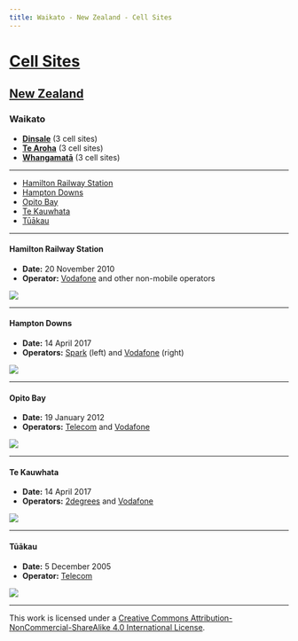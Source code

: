 ```yaml
---
title: Waikato - New Zealand - Cell Sites
---
```


# [Cell Sites](../../)

## [New Zealand](../)

### Waikato

* **[Dinsale](dinsale)** (3 cell sites)
* **[Te Aroha](te-aroha)** (3 cell sites)
* **[Whangamatā](whangamatā)** (3 cell sites)

---

* [Hamilton Railway Station](#hamilton-railway-station)
* [Hampton Downs](#hampton-downs)
* [Opito Bay](#opito-bay)
* [Te Kauwhata](#te-kauwhata)
* [Tūākau](#tūākau)

---

#### Hamilton Railway Station

* **Date:** 20 November 2010
* **Operator:** [Vodafone] and other non-mobile operators

![](https://f001.backblazeb2.com/file/CellSites/NZ/WKO/20101120-095446.jpg)

---

#### Hampton Downs

* **Date:** 14 April 2017
* **Operators:** [Spark] (left) and [Vodafone] (right)

![](https://f001.backblazeb2.com/file/CellSites/NZ/WKO/20170414-092830.jpg)

---

#### Opito Bay

* **Date:** 19 January 2012
* **Operators:** [Telecom] and [Vodafone]

![](https://f001.backblazeb2.com/file/CellSites/NZ/WKO/20120119-124026.jpg)

---

#### Te Kauwhata

* **Date:** 14 April 2017
* **Operators:** [2degrees] and [Vodafone]

![](https://f001.backblazeb2.com/file/CellSites/NZ/WKO/20170414-142733.jpg)

---

#### Tūākau

* **Date:** 5 December 2005
* **Operator:** [Telecom]

![](https://f001.backblazeb2.com/file/CellSites/NZ/WKO/20051205-091144.jpg)

[2degrees]: https://en.wikipedia.org/wiki/2degrees
[Spark]: https://en.wikipedia.org/wiki/Spark_New_Zealand
[Telecom]: https://en.wikipedia.org/wiki/Spark_New_Zealand
[Vodafone]: https://en.wikipedia.org/wiki/Vodafone_New_Zealand

---

This work is licensed under a [Creative Commons Attribution-NonCommercial-ShareAlike 4.0 International License](http://creativecommons.org/licenses/by-nc-sa/4.0/).
